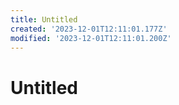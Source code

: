 ```yaml
---
title: Untitled
created: '2023-12-01T12:11:01.177Z'
modified: '2023-12-01T12:11:01.200Z'
---
```


# Untitled
